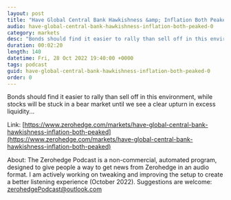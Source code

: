 ```yaml
---
layout: post
title: "Have Global Central Bank Hawkishness &amp; Inflation Both Peaked?"
audio: have-global-central-bank-hawkishness-inflation-both-peaked-0
category: markets
desc: "Bonds should find it easier to rally than sell off in this environment, while stocks will be stuck in a bear market until we see a clear upturn in excess liquidity..."
duration: 00:02:20
length: 140
datetime: Fri, 28 Oct 2022 19:40:00 +0000
tags: podcast
guid: have-global-central-bank-hawkishness-inflation-both-peaked-0
order: 0
---
```

Bonds should find it easier to rally than sell off in this environment, while stocks will be stuck in a bear market until we see a clear upturn in excess liquidity...

Link: [https://www.zerohedge.com/markets/have-global-central-bank-hawkishness-inflation-both-peaked](https://www.zerohedge.com/markets/have-global-central-bank-hawkishness-inflation-both-peaked)

About: The Zerohedge Podcast is a non-commercial, automated program, designed to give people a way to get news from Zerohedge in an audio format.  I am actively working on tweaking and improving the setup to create a better listening experience (October 2022).  Suggestions are welcome: [zerohedgePodcast@outlook.com](mailto:zerohedgePodcast@outlook.com)